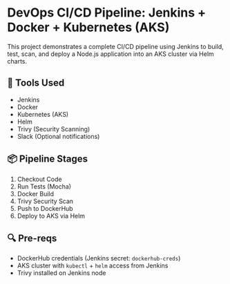 # DevOps CI/CD Pipeline: Jenkins + Docker + Kubernetes (AKS)

This project demonstrates a complete CI/CD pipeline using Jenkins to build, test, scan, and deploy a Node.js application into an AKS cluster via Helm charts.

## 🔧 Tools Used

- Jenkins
- Docker
- Kubernetes (AKS)
- Helm
- Trivy (Security Scanning)
- Slack (Optional notifications)

## 📦 Pipeline Stages

1. Checkout Code
2. Run Tests (Mocha)
3. Docker Build
4. Trivy Security Scan
5. Push to DockerHub
6. Deploy to AKS via Helm

## 🔍 Pre-reqs

- DockerHub credentials (Jenkins secret: `dockerhub-creds`)
- AKS cluster with `kubectl` + `helm` access from Jenkins
- Trivy installed on Jenkins node
